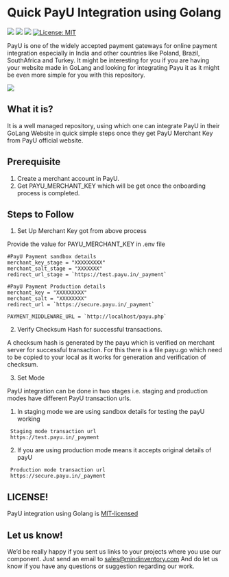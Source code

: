 # Quick PayU Integration using Golang

<a href="https://travis-ci.org/Mindinventory/Golang-PayU" style="pointer-events: none;" target="_blank"><img src="https://travis-ci.org/Mindinventory/Golang-PayU.svg?branch=master"></a>
<a href="https://godoc.org/fyne.io/fyne" style="pointer-events: none;" target="_blank"><img src="https://img.shields.io/badge/go-documentation-blue.svg"></a>
<a href="https://goreportcard.com/report/github.com/Mindinventory/Golang-PayU" style="pointer-events: none;" target="_blank"><img src="https://goreportcard.com/badge/github.com/Mindinventory/Golang-PayU"></a>
[![License: MIT](https://img.shields.io/badge/License-MIT-yellow.svg)](https://github.com/mindinventory/Golang-PayU/blob/master/LICENSE)

PayU is one of the widely accepted payment gateways for online payment integration especially in India and other countries like Poland, Brazil, SouthAfrica and Turkey. It might be interesting for you if you are having your website made in GoLang and looking for integrating Payu it as it might be even more simple for you with this repository.

<img src="https://raw.githubusercontent.com/Mindinventory/Golang-PayU/master/payU.png">

## What it is? 

It is a well managed repository, using which one can integrate PayU in their GoLang Website in quick simple steps once they get PayU Merchant Key from PayU official website.

## Prerequisite

1. Create a merchant account in PayU.
2. Get PAYU_MERCHANT_KEY  which will be get once the onboarding process is completed.

## Steps to Follow

1. Set Up Merchant Key got from above process
  
  Provide the value for PAYU_MERCHANT_KEY in .env file
  
  ```
  #PayU Payment sandbox details
  merchant_key_stage = "XXXXXXXXX"
  merchant_salt_stage = "XXXXXXX"
  redirect_url_stage = `https://test.payu.in/_payment`

  #PayU Payment Production details
  merchant_key = "XXXXXXXXX"
  merchant_salt = "XXXXXXXX"
  redirect_url = `https://secure.payu.in/_payment`

  PAYMENT_MIDDLEWARE_URL = `http://localhost/payu.php`
  
  ```  

2. Verify Checksum Hash for successful transactions.

  A checksum hash is generated by the payu which is verified on merchant server for successful transaction. For this there is a file payu.go which need to be copied to your local as it works for generation and verification of checksum.

3. Set Mode

  PayU integration can be done in two stages i.e. staging and production modes have different PayU transaction urls.

  1. In staging mode we are using sandbox details for testing the payU working
  
  ```
   Staging mode transaction url 
   https://test.payu.in/_payment
  ```

  2. If you are using production mode means it accepts original details of payU

  ```
   Production mode transaction url    
   https://secure.payu.in/_payment
  ```
    
## LICENSE!

PayU integration using Golang is [MIT-licensed](https://github.com/mindinventory/Golang-PayU/blob/master/LICENSE)

## Let us know!
We’d be really happy if you sent us links to your projects where you use our component. Just send an email to sales@mindinventory.com And do let us know if you have any questions or suggestion regarding our work.
      
